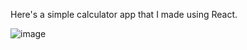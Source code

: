 Here's a simple calculator app that I made using React. 

![image](https://github.com/yushika-j/calculator/assets/98854274/63ef7213-3564-4807-96e2-e9eef8e081c2)

